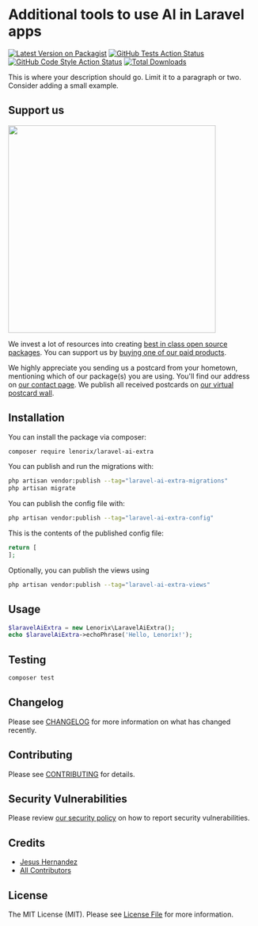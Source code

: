 # Additional tools to use AI in Laravel apps

[![Latest Version on Packagist](https://img.shields.io/packagist/v/lenorix/laravel-ai-extra.svg?style=flat-square)](https://packagist.org/packages/lenorix/laravel-ai-extra)
[![GitHub Tests Action Status](https://img.shields.io/github/actions/workflow/status/lenorix/laravel-ai-extra/run-tests.yml?branch=main&label=tests&style=flat-square)](https://github.com/lenorix/laravel-ai-extra/actions?query=workflow%3Arun-tests+branch%3Amain)
[![GitHub Code Style Action Status](https://img.shields.io/github/actions/workflow/status/lenorix/laravel-ai-extra/fix-php-code-style-issues.yml?branch=main&label=code%20style&style=flat-square)](https://github.com/lenorix/laravel-ai-extra/actions?query=workflow%3A"Fix+PHP+code+style+issues"+branch%3Amain)
[![Total Downloads](https://img.shields.io/packagist/dt/lenorix/laravel-ai-extra.svg?style=flat-square)](https://packagist.org/packages/lenorix/laravel-ai-extra)

This is where your description should go. Limit it to a paragraph or two. Consider adding a small example.

## Support us

[<img src="https://github-ads.s3.eu-central-1.amazonaws.com/laravel-ai-extra.jpg?t=1" width="419px" />](https://spatie.be/github-ad-click/laravel-ai-extra)

We invest a lot of resources into creating [best in class open source packages](https://spatie.be/open-source). You can support us by [buying one of our paid products](https://spatie.be/open-source/support-us).

We highly appreciate you sending us a postcard from your hometown, mentioning which of our package(s) you are using. You'll find our address on [our contact page](https://spatie.be/about-us). We publish all received postcards on [our virtual postcard wall](https://spatie.be/open-source/postcards).

## Installation

You can install the package via composer:

```bash
composer require lenorix/laravel-ai-extra
```

You can publish and run the migrations with:

```bash
php artisan vendor:publish --tag="laravel-ai-extra-migrations"
php artisan migrate
```

You can publish the config file with:

```bash
php artisan vendor:publish --tag="laravel-ai-extra-config"
```

This is the contents of the published config file:

```php
return [
];
```

Optionally, you can publish the views using

```bash
php artisan vendor:publish --tag="laravel-ai-extra-views"
```

## Usage

```php
$laravelAiExtra = new Lenorix\LaravelAiExtra();
echo $laravelAiExtra->echoPhrase('Hello, Lenorix!');
```

## Testing

```bash
composer test
```

## Changelog

Please see [CHANGELOG](CHANGELOG.md) for more information on what has changed recently.

## Contributing

Please see [CONTRIBUTING](CONTRIBUTING.md) for details.

## Security Vulnerabilities

Please review [our security policy](../../security/policy) on how to report security vulnerabilities.

## Credits

- [Jesus Hernandez](https://github.com/jhg)
- [All Contributors](../../contributors)

## License

The MIT License (MIT). Please see [License File](LICENSE.md) for more information.
